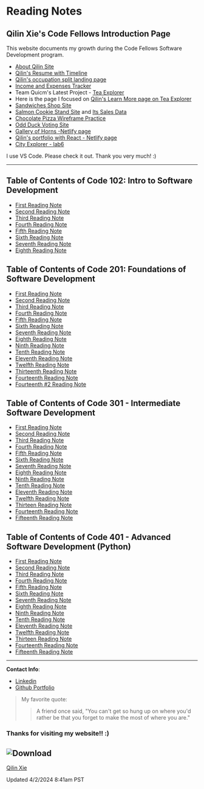 # Reading Notes

## Qilin Xie's Code Fellows Introduction Page

This website documents my growth during the Code Fellows Software Development program. 

- [About Qilin Site](https://qilinxie02.github.io/repo-new/index.html)
- [Qilin's Resume with Timeline](https://qilinxie02.github.io/resume-timeline/)
- [Qilin's occupation split landing page](https://qilinxie02.github.io/resume/)
- [Income and Expenses Tracker](https://qilinxie02.github.io/funnize/)
- Team Quicm's Latest Project - [Tea Explorer](https://team-quicm.github.io/Tea-Explorer/teas.html)
- Here is the page I focused on [Qilin's Learn More page on Tea Explorer](https://qilinxie02.github.io/learnmore-tea/index.html)
- [Sandwiches Shop Site](https://qilinxie02.github.io/lab5new/cookieshopmaterials/index.html)
- [Salmon Cookie Stand Site](https://qilinxie02.github.io/cookie-stand/index.html) and [Its Sales Data](https://qilinxie02.github.io/cookie-stand/sales.html)
- [Chocolate Pizza Wireframe Practice](https://qilinxie02.github.io/Chocolate-Pizza/)
- [Odd Duck Voting Site](https://qilinxie02.github.io/odd-duck/index.html)
- [Gallery of Horns -Netlify page](https://main--qilin-qallery-of-horns.netlify.app/)
- [Qilin's portfolio with React - Netlify page](https://main--qilin-react-portfolio.netlify.app/)
- [City Explorer - lab6](https://city-explorer-class6.netlify.app/)


I use VS Code. Please check it out. Thank you very much! :)

----------------------------------

## Table of Contents of Code 102: Intro to Software Development
- [First Reading Note](102/class1.md)
- [Second Reading Note](102/class2.md)
- [Third Reading Note](102/class3.md)
- [Fourth Reading Note](102/class4.md)
- [Fifth Reading Note](102/class5.md)
- [Sixth Reading Note](102/class6.md)
- [Seventh Reading Note](102/class7.md)
- [Eighth Reading Note](102/class8.md)

## Table of Contents of Code 201: Foundations of Software Development
- [First Reading Note](201/class1.md)
- [Second Reading Note](201/class2.md)
- [Third Reading Note](201/class3.md)
- [Fourth Reading Note](201/class4.md)
- [Fifth Reading Note](201/class5.md)
- [Sixth Reading Note](201/class6.md)
- [Seventh Reading Note](201/class7.md)
- [Eighth Reading Note](201/class8.md)
- [Ninth Reading Note](201/class9.md)
- [Tenth Reading Note](201/class10.md)
- [Eleventh Reading Note](201/class11.md)
- [Twelfth Reading Note](201/class12.md)
- [Thirteenth Reading Note](201/class13.md)
- [Fourteenth Reading Note](201/class14.md)
- [Fourteenth #2 Reading Note](201/Class14:Psychological-Safety.md)

## Table of Contents of Code 301 - Intermediate Software Development
- [First Reading Note](301/class1.md)
- [Second Reading Note](301/class2.md)
- [Third Reading Note](301/class3.md)
- [Fourth Reading Note](301/class4.md)
- [Fifth Reading Note](301/class5.md)
- [Sixth Reading Note](301/class6.md)
- [Seventh Reading Note](301/class7.md)
- [Eighth Reading Note](301/class8.md)
- [Ninth Reading Note](301/class9.md)
- [Tenth Reading Note](301/class10.md)
- [Eleventh Reading Note](301/class11.md)
- [Twelfth Reading Note](301/class12.md)
- [Thirteen Reading Note](301/class13.md)
- [Fourteenth Reading Note](301/class14.md)
- [Fifteenth Reading Note](301/class15.md)



## Table of Contents of Code 401 - Advanced Software Development (Python)
- [First Reading Note](401/class1.md)
- [Second Reading Note](401/class2.md)
- [Third Reading Note](401/class3.md)
- [Fourth Reading Note](401/class4.md)
- [Fifth Reading Note](401/class5.md)
- [Sixth Reading Note](401/class6.md)
- [Seventh Reading Note](401/class7.md)
- [Eighth Reading Note](401/class8.md)
- [Ninth Reading Note](401/class9.md)
- [Tenth Reading Note](401/class10.md)
- [Eleventh Reading Note](401/class11.md)
- [Twelfth Reading Note](401/class12.md)
- [Thirteen Reading Note](401/class13.md)
- [Fourteenth Reading Note](401/class14.md)
- [Fifteenth Reading Note](401/class15.md)

--------------------------------------
**Contact Info**:
- [Linkedin](https://www.linkedin.com/in/qilinxie/)
- [Github Portfolio](https://github.com/QILINXIE02)

>My favorite quote:
>>A friend once said, "You can't get so hung up on where you'd rather be that you forget to make the most of where you are."

### Thanks for visiting my website!! :) 

## ![Download](https://github.com/QILINXIE02/reading-notes/assets/146989043/07563cda-a303-49fa-91a5-070164db4af6)

<div class="badge-base LI-profile-badge" data-locale="en_US" data-size="medium" data-theme="light" data-type="VERTICAL" data-vanity="qilinxie" data-version="v1"><a class="badge-base__link LI-simple-link" href="https://www.linkedin.com/in/qilinxie?trk=profile-badge">Qilin Xie</a></div>
              

Updated 4/2/2024 8:41am PST
